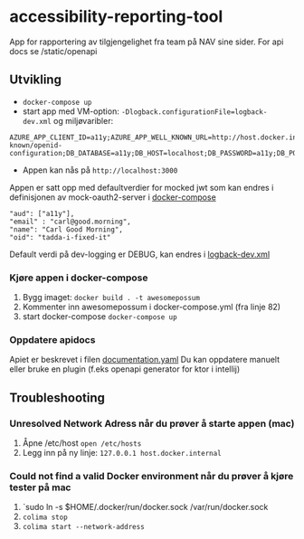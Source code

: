 # accessibility-reporting-tool

App for rapportering av tilgjengelighet fra team på NAV sine sider. For api docs se /static/openapi

## Utvikling

* `docker-compose up`
* start app med VM-option: `-Dlogback.configurationFile=logback-dev.xml` og miljøvaribler:

```
AZURE_APP_CLIENT_ID=a11y;AZURE_APP_WELL_KNOWN_URL=http://host.docker.internal:8080/issueissue/.well-known/openid-configuration;DB_DATABASE=a11y;DB_HOST=localhost;DB_PASSWORD=a11y;DB_PORT=5432;DB_USERNAME=postgres;CORS_ALLOWED_ORIGIN:*
```
* Appen kan nås på `http://localhost:3000`

Appen er satt opp med defaultverdier for mocked jwt som kan endres i definisjonen av mock-oauth2-server
i [docker-compose](docker-compose.yml)

```
"aud": ["a11y"],
"email" : "carl@good.morning",
"name": "Carl Good Morning",
"oid": "tadda-i-fixed-it"
```

Default verdi på dev-logging er DEBUG, kan endres i [logback-dev.xml](app/src/main/resources/logback-dev.xml)

### Kjøre appen i docker-compose
1. Bygg imaget: `docker build . -t awesomepossum`
2. Kommenter inn awesomepossum i docker-compose.yml (fra linje 82)
3. start docker-compose `docker-compose up`

### Oppdatere apidocs
Apiet er beskrevet i filen [documentation.yaml](app/src/main/resources/static/openapi/documentation.yaml)
Du kan oppdatere manuelt eller bruke en plugin (f.eks openapi generator for ktor i intellij)

## Troubleshooting
### Unresolved Network Adress når du prøver å starte appen (mac)
1. Åpne /etc/host `open /etc/hosts`
2. Legg inn på ny linje: `127.0.0.1 host.docker.internal`

### Could not find a valid Docker environment når du prøver å kjøre tester på mac

1. `sudo ln -s $HOME/.docker/run/docker.sock /var/run/docker.sock
2. `colima stop`
3. `colima start --network-address`

